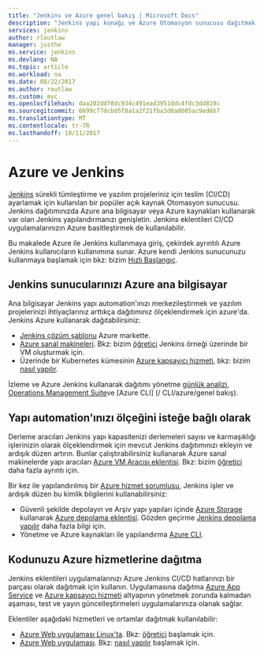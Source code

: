 ```yaml
---
title: "Jenkins ve Azure genel bakış | Microsoft Docs"
description: "Jenkins yapı konağı ve Azure Otomasyon sunucusu dağıtmak ve dağıtım ve sürekli tümleştirme (CI/CD) ardışık düzen genişletmek için Azure işlem ve depolama kaynaklarını kullanır."
services: jenkins
author: rloutlaw
manager: justhe
ms.service: jenkins
ms.devlang: NA
ms.topic: article
ms.workload: na
ms.date: 08/22/2017
ms.author: routlaw
ms.custom: mvc
ms.openlocfilehash: daa202ddf0dc934c491ead3951ddc4fdc3dd819c
ms.sourcegitcommit: 6699c77dcbd5f8a1a2f21fba3d0a0005ac9ed6b7
ms.translationtype: MT
ms.contentlocale: tr-TR
ms.lasthandoff: 10/11/2017
---
```

# <a name="azure-and-jenkins"></a>Azure ve Jenkins

[Jenkins](https://jenkins.io/) sürekli tümleştirme ve yazılım projeleriniz için teslim (CI/CD) ayarlamak için kullanılan bir popüler açık kaynak Otomasyon sunucusu. Jenkins dağıtımınızda Azure ana bilgisayar veya Azure kaynakları kullanarak var olan Jenkins yapılandırmanızı genişletin. Jenkins eklentileri CI/CD uygulamalarınızın Azure basitleştirmek de kullanılabilir.

Bu makalede Azure ile Jenkins kullanmaya giriş, çekirdek ayrıntılı Azure Jenkins kullanıcıların kullanımına sunar. Azure kendi Jenkins sunucunuzu kullanmaya başlamak için bkz: bizim [Hızlı Başlangıç](install-jenkins-solution-template.md).

## <a name="host-your-jenkins-servers-in-azure"></a>Jenkins sunucularınızı Azure ana bilgisayar

Ana bilgisayar Jenkins yapı automation'ınızı merkezileştirmek ve yazılım projelerinizi ihtiyaçlarınız arttıkça dağıtımınız ölçeklendirmek için azure'da. Jenkins Azure kullanarak dağıtabilirsiniz:
 
- [Jenkins çözüm şablonu](install-jenkins-solution-template.md) Azure markette.
- [Azure sanal makineleri](/azure/virtual-machines/linux/overview). Bkz: bizim [öğretici](/azure/virtual-machines/linux/tutorial-jenkins-github-docker-cicd) Jenkins örneği üzerinde bir VM oluşturmak için.
- Üzerinde bir Kubernetes kümesinin [Azure kapsayıcı hizmeti](/azure/container-service/kubernetes/container-service-kubernetes-walkthrough), bkz: bizim [nasıl yapılır](/azure/container-service/kubernetes/container-service-kubernetes-jenkin).

İzleme ve Azure Jenkins kullanarak dağıtımı yönetme [günlük analizi](/azure/log-analytics/log-analytics-overview), [Operations Management Suite](/azure/operations-management-suite/operations-management-suite-overview)ve [Azure CLI] (/ CLI/azure/genel bakış).

## <a name="scale-your-build-automation-on-demand"></a>Yapı automation'ınızı ölçeğini isteğe bağlı olarak

Derleme aracıları Jenkins yapı kapasitenizi derlemeleri sayısı ve karmaşıklığı işlerinizin olarak ölçeklendirmek için mevcut Jenkins dağıtımınızı ekleyin ve ardışık düzen artırın. Bunlar çalıştırabilirsiniz kullanarak Azure sanal makinelerde yapı aracıları [Azure VM Aracısı eklentisi](jenkins-azure-vm-agents.md). Bkz: bizim [öğretici](/azure/jenkins/jenkins-azure-vm-agents) daha fazla ayrıntı için.

Bir kez ile yapılandırılmış bir [Azure hizmet sorumlusu](/azure/azure-resource-manager/resource-group-overview), Jenkins işler ve ardışık düzen bu kimlik bilgilerini kullanabilirsiniz:

- Güvenli şekilde depolayın ve Arşiv yapı yapıları içinde [Azure Storage](/azure/storage/common/storage-introduction) kullanarak [Azure depolama eklentisi](https://plugins.jenkins.io/windows-azure-storage). Gözden geçirme [Jenkins depolama yapılır](/azure/storage/common/storage-java-jenkins-continuous-integration-solution) daha fazla bilgi için.
- Yönetme ve Azure kaynakları ile yapılandırma [Azure CLI](/azure/jenkins/execute-cli-jenkins-pipeline).

## <a name="deploy-your-code-into-azure-services"></a>Kodunuzu Azure hizmetlerine dağıtma

Jenkins eklentileri uygulamalarınızı Azure Jenkins CI/CD hatlarınızı bir parçası olarak dağıtmak için kullanın. Uygulamasına dağıtma [Azure App Service](/azure/app-service/) ve [Azure kapsayıcı hizmeti](/azure/container-service/kubernetes/) altyapının yönetmek zorunda kalmadan aşaması, test ve yayın güncelleştirmeleri uygulamalarınıza olanak sağlar.

 Eklentiler aşağıdaki hizmetleri ve ortamlar dağıtmak kullanılabilir:

- [Azure Web uygulaması Linux'ta](/azure/app-service/containers/app-service-linux-intro). Bkz: [öğretici](java-deploy-webapp-tutorial.md) başlamak için.
- [Azure Web uygulaması](/azure/app-service/app-service-web-overview). Bkz: [nasıl yapılır](deploy-Jenkins-app-service-plugin.md) başlamak için.

